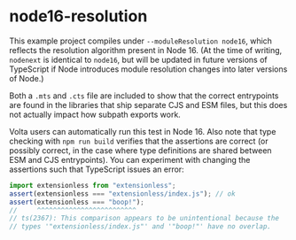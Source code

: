 # node16-resolution

This example project compiles under `--moduleResolution node16`, which reflects the resolution algorithm present in Node 16. (At the time of writing, `nodenext` is identical to `node16`, but will be updated in future versions of TypeScript if Node introduces module resolution changes into later versions of Node.)

Both a `.mts` and `.cts` file are included to show that the correct entrypoints are found in the libraries that ship separate CJS and ESM files, but this does not actually impact how subpath exports work.

Volta users can automatically run this test in Node 16. Also note that type checking with `npm run build` verifies that the assertions are correct (or possibly correct, in the case where type definitions are shared between ESM and CJS entrypoints). You can experiment with changing the assertions such that TypeScript issues an error:

```ts
import extensionless from "extensionless";
assert(extensionless === "extensionless/index.js"); // ok
assert(extensionless === "boop!");
//     ^^^^^^^^^^^^^^^^^^^^^^^^^
// ts(2367): This comparison appears to be unintentional because the
// types '"extensionless/index.js"' and '"boop!"' have no overlap.
```
